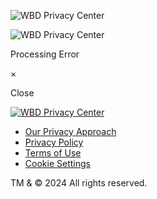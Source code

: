 ![WBD Privacy Center](https://www.wbdprivacy.com/wp-content/uploads/sites/8/2024/03/wbd_privacyCenter_logo_lockup.png "WBD Privacy Center")

![WBD Privacy Center](https://www.wbdprivacy.com/wp-content/uploads/sites/8/2024/03/wbd_privacyCenter_logo_lockup.png "WBD Privacy Center")

Processing Error

×

Close

[![WBD Privacy Center](https://www.wbdprivacy.com/wp-content/uploads/sites/8/2024/03/PrivacyCenter.png)](https://www.wbdprivacy.com/) 

* [Our Privacy Approach](https://www.wbdprivacy.com/ "Our Privacy Approach")
* [Privacy Policy](https://www.warnermediaprivacy.com/policycenter/b2c/en-us "Privacy Policy")
* [Terms of Use](https://wbd.com/visitor-agreement/ "Terms of Use")
* [Cookie Settings](# "Cookie Settings")

TM & © 2024 All rights reserved.